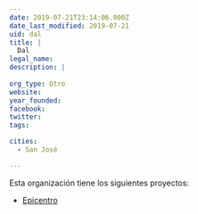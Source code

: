 ```yaml
---
date: 2019-07-21T23:14:06.000Z
date_last_modified: 2019-07-21
uid: dal
title: |
  Dal
legal_name: 
description: |
  
org_type: Otro
website: 
year_founded: 
facebook: 
twitter: 
tags:

cities: 
  - San José

---
```


Esta organización tiene los siguientes proyectos:

- [Epicentro](/proyectos/epicentro)
